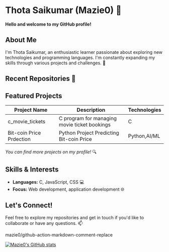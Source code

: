 # Thota Saikumar (Mazie0) 👋

**Hello and welcome to my GitHub profile!**

## About Me

I'm Thota Saikumar, an enthusiastic learner passionate about exploring new technologies and programming languages. I'm constantly expanding my skills through various projects and challenges. 🌱

## Recent Repositories 🚀

## Featured Projects

| Project Name           | Description                               | Technologies |
| ----------------------- | ----------------------------------------- | ------------ |
| c_movie_tickets        | C program for managing movie ticket bookings | C            | 
| Bit-coin Price Prdection| Python Project Predicting Bit-coin Price | Python,AI/ML |
*You can find more projects on my profile!* 🔍

## Skills & Interests

- **Languages:** C, JavaScript, CSS 💻
- **Focus:**  Web development, application development 🌐

## Let's Connect!

Feel free to explore my repositories and get in touch if you'd like to collaborate or have any questions. 📫

mazie0/github-action-markdown-comment-replace

[![Mazie0's GitHub stats](https://github-readme-stats.vercel.app/api?username=Mazie0&show_icons=true&theme=radical)](https://github.com/anuraghazra/github-readme-stats)
